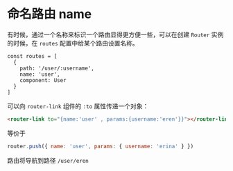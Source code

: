 # 命名路由 name
有时候，通过一个名称来标识一个路由显得更方便一些，可以在创建 `Router` 实例的时候，在 `routes` 配置中给某个路由设置名称。
```js{4}
const routes = [
  {
    path: '/user/:username',
    name: 'user',
    component: User
  }
]
```
可以向 `router-link` 组件的 `:to` 属性传递一个对象：
```html
<router-link to="{name:'user' , params:{username:'eren'}}"></router-link>
```
等价于
```js
router.push({ name: 'user', params: { username: 'erina' } })
```
路由将导航到路径 `/user/eren`